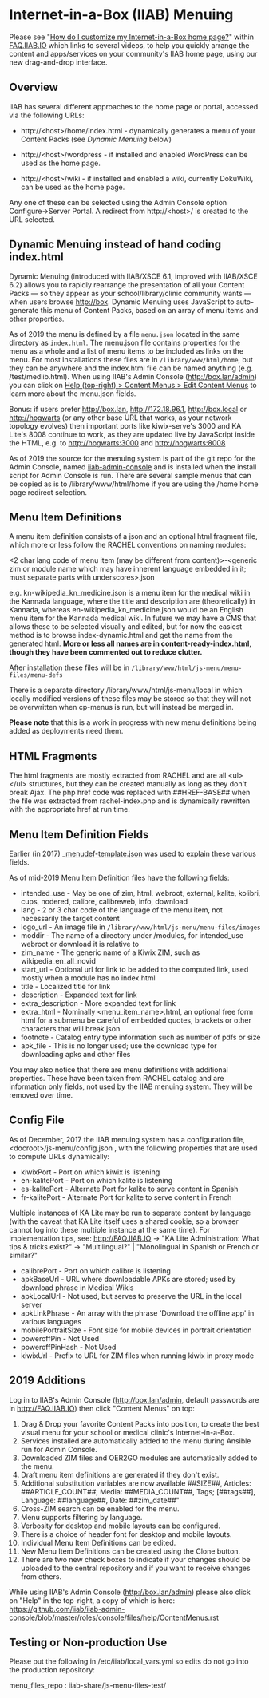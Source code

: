 # Internet-in-a-Box (IIAB) Menuing

Please see "[How do I customize my Internet-in-a-Box home page?](http://wiki.laptop.org/go/IIAB/FAQ#How_do_I_customize_my_Internet-in-a-Box_home_page.3F)" within [FAQ.IIAB.IO](http://FAQ.IIAB.IO) which links to several videos, to help you quickly arrange the content and apps/services on your community's IIAB home page, using our new drag-and-drop interface.

## Overview

IIAB has several different approaches to the home page or portal, accessed via the following URLs:

* http://\<host\>/home/index.html - dynamically generates a menu of your Content Packs (see _Dynamic Menuing_ below)

* http://\<host\>/wordpress - if installed and enabled WordPress can be used as the home page.

* http://\<host\>/wiki - if installed and enabled a wiki, currently DokuWiki, can be used as the home page.

Any one of these can be selected using the Admin Console option Configure->Server Portal. A redirect from http://\<host\>/ is created to the URL selected.

## Dynamic Menuing instead of hand coding index.html

Dynamic Menuing (introduced with IIAB/XSCE 6.1, improved with IIAB/XSCE 6.2) allows you to rapidly rearrange the presentation of all your Content Packs &mdash; so they appear as your school/library/clinic community wants &mdash; when users browse [http://box](http://box).  Dynamic Menuing uses JavaScript to auto-generate this menu of Content Packs, based on an array of menu items and other properties.

As of 2019 the menu is defined by a file `menu.json` located in the same directory as `index.html`. The menu.json file contains properties for the menu as a whole and a list of menu items to be included as links on the menu. For most installations these files are in `/library/www/html/home`, but they can be anywhere and the index.html file can be named anything (e.g. /test/medlib.html). When using IIAB's Admin Console (http://box.lan/admin) you can click on [Help (top-right) > Content Menus > Edit Content Menus](https://github.com/iiab/iiab-admin-console/blob/master/roles/console/files/help/ContentMenus.rst#edit-content-menus) to learn more about the menu.json fields.

Bonus: if users prefer http://box.lan, http://172.18.96.1, http://box.local or [http://hogwarts](http://hogwarts) (or any other base URL that works, as your network topology evolves) then important ports like kiwix-serve's 3000 and KA Lite's 8008 continue to work, as they are updated live by JavaScript inside the HTML, e.g. to [http://hogwarts:3000](http://hogwarts:3000) and [http://hogwarts:8008](http://hogwarts:8008)

As of 2019 the source for the menuing system is part of the git repo for the Admin Console, named [iiab-admin-console](https://github.com/iiab/iiab-admin-console) and is installed when the install script for Admin Console is run. There are several sample menus that can be copied as is to /library/www/html/home if you are using the /home home page redirect selection.

## Menu Item Definitions

A menu item definition consists of a json and an optional html fragment file, which more or less follow the RACHEL conventions on naming modules:

<2 char lang code of menu item (may be different from content)>\-\<generic zim or module name which may have inherent language embedded in it; must separate parts with underscores\>.json

e.g. kn-wikipedia_kn_medicine.json is a menu item for the medical wiki in the Kannada language, where the title and description are (theoretically) in Kannada, whereas en-wikipedia_kn_medicine.json would be an English menu item for the Kannada medical wiki.  In future we may have a CMS that allows these to be selected visually and edited, but for now the easiest method is to browse index-dynamic.html and get the name from the generated html.  **More or less all names are in content-ready-index.html, though they have been commented out to reduce clutter.**

After installation these files will be in `/library/www/html/js-menu/menu-files/menu-defs`

There is a separate directory /library/www/html/js-menu/local in which locally modified versions of these files may be stored so that they will not be overwritten when cp-menus is run, but will instead be merged in.

**Please note** that this is a work in progress with new menu definitions being added as deployments need them.

## HTML Fragments

The html fragments are mostly extracted from RACHEL and are all \<ul\>\</ul\> structures, but they can be created manually as long as they don't break Ajax.  The php href code was replaced with ##HREF-BASE## when the file was extracted from rachel-index.php and is dynamically rewritten with the appropriate href at run time.

## Menu Item Definition Fields

Earlier (in 2017) [_menudef-template.json](https://github.com/iiab/iiab-menu/blob/master/samples/_menudef-template.json) was used to explain these various fields.

As of mid-2019 Menu Item Definition files have the following fields:

* intended_use - May be one of zim, html, webroot, external, kalite, kolibri, cups, nodered, calibre, calibreweb, info, download
* lang - 2 or 3 char code of the language of the menu item, not necessarily the target content
* logo_url - An image file in `/library/www/html/js-menu/menu-files/images`
* moddir - The name of a directory under <webroot>/modules, for intended_use webroot or download it is relative to <webroot>
* zim_name - The generic name of a Kiwix ZIM, such as wikipedia_en_all_novid
* start_url - Optional url for link to be added to the computed link, used mostly when a module has no index.html
* title - Localized title for link
* description - Expanded text for link
* extra_description - More expanded text for link
* extra_html - Nominally <menu_item_name>.html, an optional free form html for a submenu
               be careful of embedded quotes, brackets or other characters that will break json
* footnote - Catalog entry type information such as number of pdfs or size
* apk_file - This is no longer used; use the download type for downloading apks and other files

You may also notice that there are menu definitions with additional properties. These have been taken from RACHEL catalog and are information only fields, not used by the IIAB menuing system. They will be removed over time.

## Config File

As of December, 2017 the IIAB menuing system has a configuration file, \<docroot\>/js-menu/config.json , with the following properties that are used to compute URLs dynamically:

* kiwixPort          - Port on which kiwix is listening
* en-kalitePort      - Port on which kalite is listening  
* es-kalitePort      - Alternate Port for kalite to serve content in Spanish
* fr-kalitePort      - Alternate Port for kalite to serve content in French

Multiple instances of KA Lite may be run to separate content by language (with the caveat that KA Lite itself uses a shared cookie, so a browser cannot log into these multiple instance at the same time)<!-- when not using registered users-->.  For implementation tips, see: http://FAQ.IIAB.IO -> "KA Lite Administration: What tips & tricks exist?" -> "Multilingual?" | "Monolingual in Spanish or French or similar?"

* calibrePort        - Port on which calibre is listening  
* apkBaseUrl         - URL where downloadable APKs are stored; used by download phrase in Medical Wikis 
* apkLocalUrl        - Not used, but serves to preserve the URL in the local server  
* apkLinkPhrase      - An array with the phrase 'Download the offline app' in various languages  
* mobilePortraitSize - Font size for mobile devices in portrait orientation
* poweroffPin        - Not Used
* poweroffPinHash    - Not Used
* kiwixUrl           - Prefix to URL for ZIM files when running kiwix in proxy mode

## 2019 Additions

Log in to IIAB's Admin Console (http://box.lan/admin, default passwords are in http://FAQ.IIAB.IO) then click "Content Menus" on top:

1) Drag & Drop your favorite Content Packs into position, to create the best visual menu for your school or medical clinic's Internet-in-a-Box. 
2) Services installed are automatically added to the menu during Ansible run for Admin Console.
3) Downloaded ZIM files and OER2GO modules are automatically added to the menu.
4) Draft menu item definitions are generated if they don't exist.
5) Additional substitution variables are now available ##SIZE##, Articles: ##ARTICLE_COUNT##, Media: ##MEDIA_COUNT##, Tags; [##tags##], Language: ##language##, Date: ##zim_date##"
6) Cross-ZIM search can be enabled for the menu.
7) Menu supports filtering by language.
8) Verbosity for desktop and mobile layouts can be configured.
9) There is a choice of header font for desktop and mobile layouts.
10) Individual Menu Item Definitions can be edited.
11) New Menu Item Definitions can be created using the Clone button.
12) There are two new check boxes to indicate if your changes should be uploaded to the central repository and if you want to receive changes from others. 

While using IIAB's Admin Console (http://box.lan/admin) please also click on "Help" in the top-right, a copy of which is here:  
https://github.com/iiab/iiab-admin-console/blob/master/roles/console/files/help/ContentMenus.rst

## Testing or Non-production Use

Please put the following in /etc/iiab/local_vars.yml so edits do not go into the production repository:

menu_files_repo : iiab-share/js-menu-files-test/